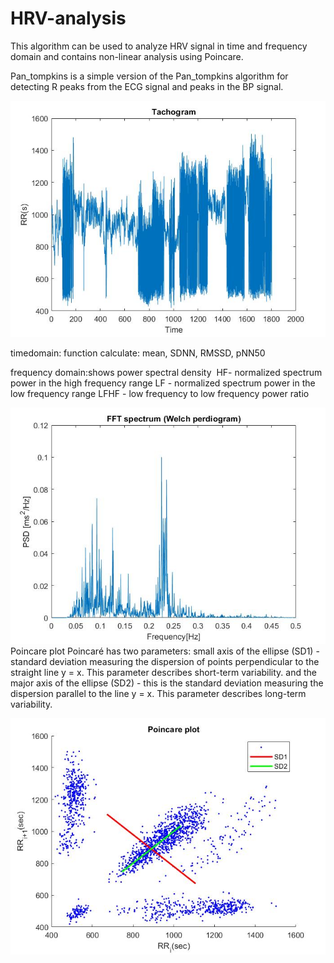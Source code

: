 # HRV-analysis
This algorithm can be used to analyze HRV signal in time and frequency domain and contains non-linear analysis using Poincare.

Pan_tompkins is a simple version of the Pan_tompkins algorithm for detecting R peaks from the ECG signal and peaks in the BP signal.



![Tachogram](https://github.com/Magdalena5/HRV-analysis/blob/master/figures/Tachogram.jpg)



timedomain: function calculate: mean, SDNN, RMSSD, pNN50

frequency domain:shows power spectral density 
 HF- normalized spectrum power in the high frequency range
LF - normalized spectrum power in the low frequency range
LFHF - low frequency to low frequency power ratio

![Power Spectral Density](https://github.com/Magdalena5/HRV-analysis/blob/master/figures/Spectrum.jpg)
Poincare plot
Poincaré has two parameters:
small axis of the ellipse (SD1) - standard deviation measuring the dispersion of points perpendicular to the straight line y = x. This parameter describes short-term variability.
and the major axis of the ellipse (SD2) - this is the standard deviation measuring the dispersion parallel to the line y = x. This parameter describes long-term variability.


![Poincare](https://github.com/Magdalena5/HRV-analysis/blob/master/figures/Poincare.jpg)
